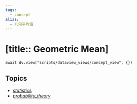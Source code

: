 ```yaml
---
tags:
  - concept
alias:
  - 几何平均值
---
```


# [title:: Geometric Mean]

```dataviewjs
await dv.view("scripts/dataview_views/concept_view", {})
```

## Topics

- [_statistics_](topics/_statistics_.md)
- [_probability_theory_](topics/_probability_theory_.md)
